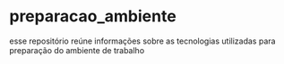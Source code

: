 # preparacao_ambiente
esse repositório reúne informações sobre as tecnologias utilizadas para preparação do ambiente de trabalho
